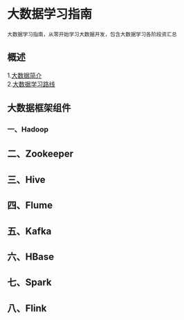 大数据学习指南
===
    大数据学习指南，从零开始学习大数据开发，包含大数据学习各阶段资汇总

概述
---
1.[大数据简介](https://github.com/Dr11ft/BigDataGuide/blob/master/Docs/%E5%A4%A7%E6%95%B0%E6%8D%AE%E7%AE%80%E4%BB%8B.md)  
2.[大数据学习路线](https://github.com/Dr11ft/BigDataGuide/blob/master/Docs/%E5%A4%A7%E6%95%B0%E6%8D%AE%E5%AD%A6%E4%B9%A0%E8%B7%AF%E7%BA%BF.md)

大数据框架组件
---
### 一、Hadoop

## 二、Zookeeper

## 三、Hive

## 四、Flume

## 五、Kafka

## 六、HBase

## 七、Spark

## 八、Flink
